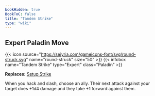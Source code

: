 ```yaml
---
bookHidden: true
BookToC: false
title: "Tandem Strike"
type: "wiki"
---
```

## Expert Paladin Move
{{< icon source="https://seiyria.com/gameicons-font/svg/round-struck.svg" name="round-struck" size="50" >}}
{{< infobox name="Tandem Strike" type="Expert" class="Paladin" >}}

**Replaces:** [Setup Strike](/setup-strike/)

When you hack and slash, choose an ally. Their next attack against your target does +1d4 damage and they take +1 forward against them.